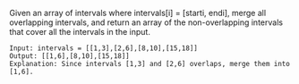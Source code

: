 Given an array of intervals where intervals[i] = [starti, endi], merge all overlapping intervals, and return an array of the non-overlapping intervals that cover all the intervals in the input.


```
Input: intervals = [[1,3],[2,6],[8,10],[15,18]]
Output: [[1,6],[8,10],[15,18]]
Explanation: Since intervals [1,3] and [2,6] overlaps, merge them into [1,6].
```